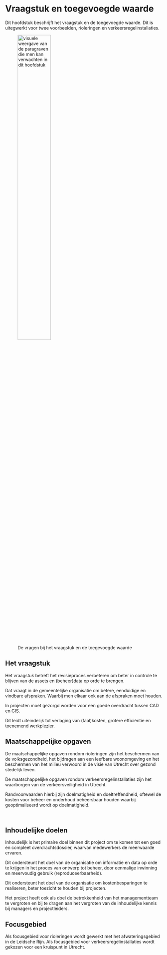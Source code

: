 # Vraagstuk en toegevoegde waarde

Dit hoofdstuk beschrijft het vraagstuk en de toegevoegde waarde. Dit is uitegwerkt voor twee voorbeelden, rioleringen en verkeersregelinstallaties.

<figure>
  <img src="../images/vraagstukenwaarde.png" alt="visuele weergave van de paragraven die men kan verwachten in dit hoofdstuk" width="50%">
  <figcaption>De vragen bij het vraagstuk en de toegevoegde waarde</figcaption>
</figure>


## Het vraagstuk 
Het vraagstuk betreft het revisieproces verbeteren​ om beter in controle te blijven van de assets​ en (beheer)data op orde te brengen​.

Dat vraagt in de gemeentelijke organisatie om betere, eenduidige en vindbare afspraken.​ Waarbij men elkaar ook aan de afspraken moet houden. 

In projecten moet gezorgd worden voor een goede overdracht tussen CAD en GIS​. 

Dit leidt uiteindelijk tot verlaging van (faal)kosten, grotere efficiëntie en toenemend werkplezier.​
​

## Maatschappelijke opgave​n 

De maatschappelijke opgaven rondom rioleringen zijn het beschermen van de volksgezondheid, het bijdragen aan een leefbare ​woonomgeving en het beschermen van het milieu verwoord in de visie van Utrecht over gezond stedelijk ​leven.

De maatschappelijke opgaven rondom verkeersregelinstallaties zijn het waarborgen van de verkeersveiligheid in Utrecht.

Randvoorwaarden hierbij zijn doelmatigheid en doeltreffendheid, oftewel de kosten voor beheer en onderhoud beheersbaar houden​ waarbij geoptimaliseerd wordt op doelmatigheid.

​
## Inhoudelijke doelen​

Inhoudelijk is het primaire doel binnen dit project om te komen tot een goed en compleet overdrachtsdossier​, waarvan  medewerkers de meerwaarde ervaren​. 

Dit ondersteunt het doel van de organisatie om informatie en data op orde te krijgen in het proces van ontwerp tot beheer​, door  eenmalige inwinning en meervoudig gebruik (reproduceerbaarheid)​.

Dit ondersteunt het doel van de organisatie om kostenbesparingen​ te realiseren, beter toezicht te houden bij projecten.

Het project heeft ook als doel de betrokkenheid van het managementteam te vergroten en bij te dragen aan het vergroten van de inhoudelijke kennis bij managers en projectleiders.

## Focusgebied

Als focusgebied voor rioleringen wordt gewerkt met het afwateringsgebied in de Leidsche Rijn​.
Als focusgebied voor verkeersregelinstallaties wordt gekozen voor een kruispunt in Utrecht.
